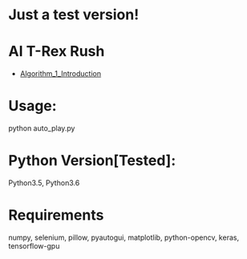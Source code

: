 # Just a test version!

# AI T-Rex Rush
- [Algorithm_1_Introduction](https://mp.weixin.qq.com/s/---yW1v6seT0pcizllTXxw)

# Usage:
python auto_play.py

# Python Version[Tested]:
Python3.5, Python3.6

# Requirements
numpy, selenium, pillow, pyautogui, matplotlib, python-opencv, keras, tensorflow-gpu